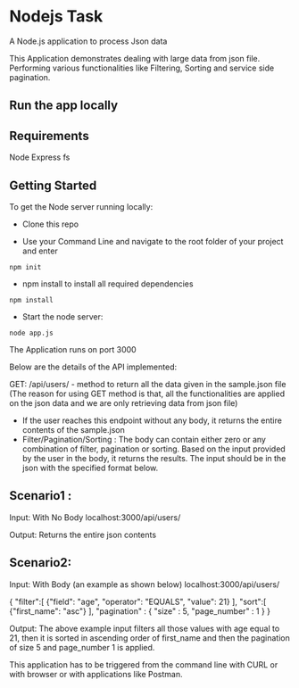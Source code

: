 # Nodejs Task
A Node.js application to process Json data

This Application demonstrates dealing with large data from json file. Performing various functionalities like Filtering, Sorting and service side pagination.

## Run the app locally

## Requirements

Node 
Express 
fs

## Getting Started

To get the Node server running locally:

* Clone this repo

* Use your Command Line and navigate to the root folder of your project and enter

```
npm init
```

* npm install to install all required dependencies

```
npm install
```
* Start the node server:

```
node app.js
```
The Application runs on port 3000

Below are the details of the API implemented:

GET: /api/users/ - method to return all the data given in the sample.json file (The reason for using GET method is that, all the functionalities are applied on the json data and we are only retrieving data from json file)
* If the user reaches this endpoint without any body, it returns the entire contents of the sample.json
* Filter/Pagination/Sorting : The body can contain either zero or any combination of filter, pagination or sorting. Based on the input provided by the user in the body, it returns the results. The input should be in the json with the specified format below.

## Scenario1 :
Input: With No Body
       localhost:3000/api/users/ 
       
Output: 
Returns the entire json contents

## Scenario2:
Input: With Body (an example as shown below)
          localhost:3000/api/users/
       
{
"filter":[
   {"field": "age", "operator": "EQUALS", "value": 21}
   ],
 "sort":[
	{"first_name": "asc"}
  ],
  "pagination" : {
	"size" : 5,
	"page_number" : 1
  }
}

Output: 
The above example input filters all those values with age equal to 21, then it is sorted in ascending order of first_name and then the pagination of size 5 and page_number 1 is applied.

This application has to be triggered from the command line with CURL or with browser or with applications like Postman.







